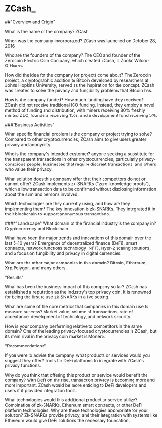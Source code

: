 # ZCash_
##"Overview and Origin"


What is the name of the company?
ZCash

When was the company incorporated?
ZCash was launched on October 28, 2016.

Who are the founders of the company?
The CEO and founder of the Zerocoin Electric Coin Company, which created ZCash, is Zooko Wilcox-O'Hearn.

How did the idea for the company (or project) come about?
The Zerocoin project, a cryptographic addition to Bitcoin developed by researchers at Johns Hopkins University, served as the inspiration for the concept. ZCash was created to solve the privacy and fungibility problems that Bitcoin has.

How is the company funded? How much funding have they received?
ZCash did not receive traditional ICO funding. Instead, they employ a novel method of funding and distribution, with miners receiving 80% freshly minted ZEC, founders receiving 15%, and a development fund receiving 5%.


###"Business Activities"

What specific financial problem is the company or project trying to solve?
Compared to other cryptocurrencies, ZCash aims to give users greater privacy and anonymity.

Who is the company's intended customer?
anyone seeking a substitute for the transparent transactions in other cryptocurrencies, particularly privacy-conscious people, businesses that require discreet transactions, and others who value their privacy.

What solution does this company offer that their competitors do not or cannot offer?
ZCash implements zk-SNARKs ("zero-knowledge proofs"), which allow transaction data to be confirmed without disclosing information about the sum and persons involved.

Which technologies are they currently using, and how are they implementing them?
The key innovation is zk-SNARKs. They integrated it in their blockchain to support anonymous transactions.

####"Landscape"
What domain of the financial industry is the company in?
Cryptocurrency and Blockchain.

What have been the major trends and innovations of this domain over the last 5–10 years?
Emergence of decentralized finance (DeFi), smart contracts, network functions technology (NFT), layer-2 scaling solutions, and a focus on fungibility and privacy in digital currencies.

What are the other major companies in this domain?
Bitcoin, Ethereum, Xrp,Polygon, and many others.

"Results"

What has been the business impact of this company so far?
ZCash has established a reputation as the industry's top privacy coin. It is renowned for being the first to use zk-SNARKs in a live setting.

What are some of the core metrics that companies in this domain use to measure success?
Market value, volume of transactions, rate of acceptance, development of technology, and network security.

How is your company performing relative to competitors in the same domain?
One of the leading privacy-focused cryptocurrencies is ZCash, but its main rival in the privacy coin market is Monero.

"Recommendations"

If you were to advise the company, what products or services would you suggest they offer?
Tools for DeFi platforms to integrate with ZCash's privacy functions.

Why do you think that offering this product or service would benefit the company?
With DeFi on the rise, transaction privacy is becoming more and more important. ZCash would be more enticing to DeFi developers and users if it provided integration tools.

What technologies would this additional product or service utilize?
Combination of zk-SNARKs, Ethereum smart contracts, or other DeFi platform technologies.
Why are these technologies appropriate for your solution?
Zk-SNARKs provide privacy, and their integration with systems like Ethereum would give DeFi solutions the necessary foundation.


